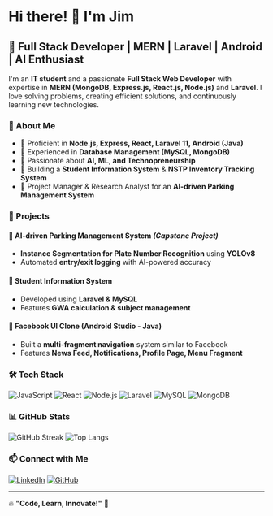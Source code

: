 # Hi there! 👋 I'm Jim

## 🚀 Full Stack Developer | MERN | Laravel | Android | AI Enthusiast

I'm an **IT student** and a passionate **Full Stack Web Developer** with expertise in **MERN (MongoDB, Express.js, React.js, Node.js)** and **Laravel**. I love solving problems, creating efficient solutions, and continuously learning new technologies.

### 🌟 About Me
- 🔹 Proficient in **Node.js, Express, React, Laravel 11, Android (Java)**
- 🔹 Experienced in **Database Management (MySQL, MongoDB)**
- 🔹 Passionate about **AI, ML, and Technopreneurship**
- 🔹 Building a **Student Information System** & **NSTP Inventory Tracking System**
- 🔹 Project Manager & Research Analyst for an **AI-driven Parking Management System**

### 📌 Projects
#### 🚗 AI-driven Parking Management System *(Capstone Project)*
- **Instance Segmentation for Plate Number Recognition** using **YOLOv8**
- Automated **entry/exit logging** with AI-powered accuracy

#### 🏫 Student Information System
- Developed using **Laravel & MySQL**
- Features **GWA calculation & subject management**

#### 📱 Facebook UI Clone (Android Studio - Java)
- Built a **multi-fragment navigation** system similar to Facebook
- Features **News Feed, Notifications, Profile Page, Menu Fragment**

### 🛠 Tech Stack
![JavaScript](https://img.shields.io/badge/JavaScript-F7DF1E?style=for-the-badge&logo=javascript&logoColor=black)
![React](https://img.shields.io/badge/React-20232A?style=for-the-badge&logo=react&logoColor=61DAFB)
![Node.js](https://img.shields.io/badge/Node.js-43853D?style=for-the-badge&logo=node.js&logoColor=white)
![Laravel](https://img.shields.io/badge/Laravel-FF2D20?style=for-the-badge&logo=laravel&logoColor=white)
![MySQL](https://img.shields.io/badge/MySQL-005C84?style=for-the-badge&logo=mysql&logoColor=white)
![MongoDB](https://img.shields.io/badge/MongoDB-4EA94B?style=for-the-badge&logo=mongodb&logoColor=white)

### 📊 GitHub Stats
![GitHub Streak](https://streak-stats.demolab.com/?user=your-github-username&theme=react&hide_border=true)
![Top Langs](https://github-readme-stats.vercel.app/api/top-langs/?username=your-github-username&layout=compact&theme=react)

### 📫 Connect with Me
[![LinkedIn](https://img.shields.io/badge/LinkedIn-0077B5?style=for-the-badge&logo=linkedin&logoColor=white)](https://linkedin.com/in/yourprofile)
[![GitHub](https://img.shields.io/badge/GitHub-100000?style=for-the-badge&logo=github&logoColor=white)](https://github.com/your-github-username)

---
🔥 **"Code, Learn, Innovate!"** 🚀
